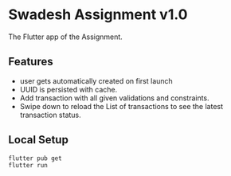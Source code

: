 # Swadesh Assignment v1.0

The Flutter app of the Assignment.

## Features

- user gets automatically created on first launch
- UUID is persisted with cache.
- Add transaction with all given validations and constraints.
- Swipe down to reload the List of transactions to see the latest transaction status.
  
## Local Setup

    flutter pub get
    flutter run
